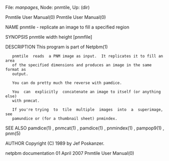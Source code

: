 File: *manpages*,  Node: pnmtile,  Up: (dir)

Pnmtile User Manual(0)                                  Pnmtile User Manual(0)



NAME
       pnmtile - replicate an image to fill a specified region


SYNOPSIS
       pnmtile width height [pnmfile]


DESCRIPTION
       This program is part of Netpbm(1)

       pnmtile  reads  a PNM image as input.  It replicates it to fill an area
       of the specified dimensions and produces an image in the same format as
       output.

       You can do pretty much the reverse with pamdice.

       You  can  explicitly  concatenate an image to itself (or anything else)
       with pnmcat.

       If you're trying  to  tile  multiple  images  into  a  superimage,  see
       pamundice or (for a thumbnail sheet) pnmindex.



SEE ALSO
       pamdice(1) , pnmcat(1) , pamdice(1) , pnmindex(1) , pampop9(1) , pnm(5)



AUTHOR
       Copyright (C) 1989 by Jef Poskanzer.



netpbm documentation             01 April 2007          Pnmtile User Manual(0)
